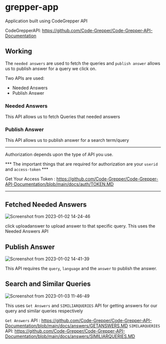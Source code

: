 # grepper-app
Application built using CodeGrepper API

CodeGrepperAPI: https://github.com/Code-Grepper/Code-Grepper-API-Documentation

## Working

The `needed answers` are used to fetch the queries and `publish answer` allows us to publish answer for a query we click on.

Two APIs  are used:
 - Needed Answers
 - Publish Answer

### Needed Answers
This API  allows us to fetch Queries that needed answers

### Publish Answer
This API allows us to publish answer for a search term/query

------------------

Authorization depends upon the type of API you use.

*** The important things that are required for authorization are your `userid` and `access-token` ***

Get Your Access Token : https://github.com/Code-Grepper/Code-Grepper-API-Documentation/blob/main/docs/auth/TOKEN.MD

------------------


## Fetched Needed Answers
 
 
 ![Screenshot from 2023-01-02 14-24-46](https://user-images.githubusercontent.com/59218902/210212119-87c9896f-879e-49cf-b17b-e86628b2eaec.png)


  click uploadanswer to upload answer to that specific query. This uses the Needed Answers API


## Publish Answer

![Screenshot from 2023-01-02 14-41-39](https://user-images.githubusercontent.com/59218902/210212224-476ec720-3946-4ac9-9120-64682a8f6daf.png)


 This API  requires the `query`, `language` and the `answer` to  publish the answer.

    
## Search and Similar Queries

![Screenshot from 2023-01-03 11-46-49](https://user-images.githubusercontent.com/59218902/210308789-a667f1db-28f2-45f5-9c0c-a4bbfa9b3b4d.png)

 This uses `Get Answers` and `SIMILIARQUERIES` API for getting answers for our query and similar queries respectively
 
 `Get Answers` API : https://github.com/Code-Grepper/Code-Grepper-API-Documentation/blob/main/docs/answers/GETANSWERS.MD
 `SIMILARQUERIES` API: https://github.com/Code-Grepper/Code-Grepper-API-Documentation/blob/main/docs/answers/SIMILIARQUERIES.MD
 
 
